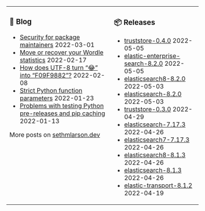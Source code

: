 <table><tr><td valign="top">

### 📰 Blog
<!-- blog starts -->
* [Security for package maintainers](http://sethmlarson.dev/blog/security-for-package-maintainers?date=2022-03-01) 2022-03-01
* [Move or recover your Wordle statistics](http://sethmlarson.dev/blog/wordle-stats?date=2022-02-17) 2022-02-17
* [How does UTF-8 turn “😂” into “F09F9882”?](http://sethmlarson.dev/blog/utf-8?date=2022-02-08) 2022-02-08
* [Strict Python function parameters](http://sethmlarson.dev/blog/strict-python-function-parameters?date=2022-01-23) 2022-01-23
* [Problems with testing Python pre-releases and pip caching](http://sethmlarson.dev/blog/python-prereleases-and-pip-cache?date=2022-01-13) 2022-01-13
<!-- blog ends -->
More posts on [sethmlarson.dev](https://sethmlarson.dev)
</td><td valign="top">

### 📦 Releases
<!-- other starts -->
* [truststore-0.4.0](https://pypi.org/project/truststore/0.4.0) 2022-05-05
* [elastic-enterprise-search-8.2.0](https://pypi.org/project/elastic-enterprise-search/8.2.0) 2022-05-05
* [elasticsearch8-8.2.0](https://pypi.org/project/elasticsearch8/8.2.0) 2022-05-03
* [elasticsearch-8.2.0](https://pypi.org/project/elasticsearch/8.2.0) 2022-05-03
* [truststore-0.3.0](https://pypi.org/project/truststore/0.3.0) 2022-04-29
* [elasticsearch-7.17.3](https://pypi.org/project/elasticsearch/7.17.3) 2022-04-26
* [elasticsearch7-7.17.3](https://pypi.org/project/elasticsearch7/7.17.3) 2022-04-26
* [elasticsearch8-8.1.3](https://pypi.org/project/elasticsearch8/8.1.3) 2022-04-26
* [elasticsearch-8.1.3](https://pypi.org/project/elasticsearch/8.1.3) 2022-04-26
* [elastic-transport-8.1.2](https://pypi.org/project/elastic-transport/8.1.2) 2022-04-19
<!-- other ends -->
</td></tr></table>
